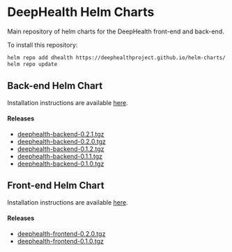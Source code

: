 # DeepHealth Helm Charts

Main repository of helm charts for the DeepHealth front-end and back-end.

To install this repository:

```bash
helm repo add dhealth https://deephealthproject.github.io/helm-charts/
helm repo update
```

## Back-end Helm Chart

Installation instructions are available [here](https://github.com/deephealthproject/docker-backend#deploy-on-kubernetes).
#### Releases
- [deephealth-backend-0.2.1.tgz](https://github.com/deephealthproject/helm-charts/raw/gh-pages/deephealth-backend-0.2.1.tgz)
- [deephealth-backend-0.2.0.tgz](https://github.com/deephealthproject/helm-charts/raw/gh-pages/deephealth-backend-0.2.0.tgz)
- [deephealth-backend-0.1.2.tgz](https://github.com/deephealthproject/helm-charts/raw/gh-pages/deephealth-backend-0.1.2.tgz)
- [deephealth-backend-0.1.1.tgz](https://github.com/deephealthproject/helm-charts/raw/gh-pages/deephealth-backend-0.1.1.tgz)
- [deephealth-backend-0.1.0.tgz](https://github.com/deephealthproject/helm-charts/raw/gh-pages/deephealth-backend-0.1.0.tgz)

## Front-end Helm Chart

Installation instructions are available [here](https://github.com/deephealthproject/docker-frontend#deploy-on-kubernetes).

#### Releases
- [deephealth-frontend-0.2.0.tgz](https://github.com/deephealthproject/helm-charts/raw/gh-pages/deephealth-frontend-0.2.0.tgz)
- [deephealth-frontend-0.1.0.tgz](https://github.com/deephealthproject/helm-charts/raw/gh-pages/deephealth-frontend-0.1.0.tgz)
